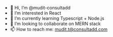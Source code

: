 - 👋 Hi, I’m @mudit-consultadd
- 👀 I’m interested in React
- 🌱 I’m currently learning Typescript + Node.js
- 💞️ I’m looking to collaborate on MERN stack
- 📫 How to reach me: mudit.t@consultadd.com

<!---
mudit-consultadd/mudit-consultadd is a ✨ special ✨ repository because its `README.md` (this file) appears on your GitHub profile.
You can click the Preview link to take a look at your changes.
--->
